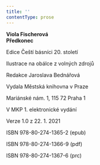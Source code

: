 ```yaml
---
title: ''
contentType: prose
---
```


**Viola Fischerová  
Předkonec**

Edice Čeští básníci 20. století

  

Ilustrace na obálce z volných zdrojů

  

Redakce Jaroslava Bednářová

Vydala Městská knihovna v Praze

  

Mariánské nám. 1, 115 72 Praha 1

V MKP 1. elektronické vydání

  

Verze 1.0 z 22. 1. 2021

ISBN 978-80-274-1365-2 (epub)

  

ISBN 978-80-274-1366-9 (pdf)

  

ISBN 978-80-274-1367-6 (prc)
